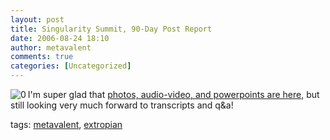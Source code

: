 ```yaml
---
layout: post
title: Singularity Summit, 90-Day Post Report
date: 2006-08-24 18:10
author: metavalent
comments: true
categories: [Uncategorized]
---
```

<!--Lead Photo --><a href="http://sss.stanford.edu/coverage/powerpoints/"><img src="http://img147.imageshack.us/img147/5558/headersubpagevu7.gif" border="0" alt="0" align="left" /></a><!-- Commentary -->



<p>I'm super glad that <a href="http://sss.stanford.edu/coverage/powerpoints/">photos, audio-video, and powerpoints are here</a>, but still looking very much forward to transcripts and q&amp;a!</p>
<!-- Tags -->
<div>tags: <a href="http://technorati.com/tag/metavalent" rel="tag">metavalent</a>, <a href="http://technorati.com/tag/extropian" rel="tag">extropian</a></div>
<!-- //End Tags -->
